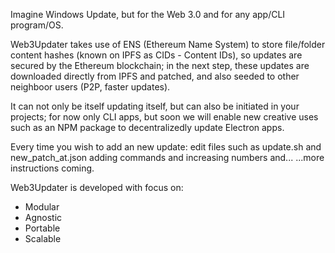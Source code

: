 Imagine Windows Update, but for the Web 3.0 and for any app/CLI program/OS.

Web3Updater takes use of ENS (Ethereum Name System) to store file/folder content hashes (known on IPFS as CIDs - Content IDs), so updates are secured by the Ethereum blockchain; in the next step, these updates are downloaded directly from IPFS and patched, and also seeded to other neighboor users (P2P, faster updates).

It can not only be itself updating itself, but can also be initiated in your projects; for now only CLI apps, but soon we will enable new creative uses such as an NPM package to decentralizedly update Electron apps.

Every time you wish to add an new update: edit files such as update.sh and new_patch_at.json adding commands and increasing numbers and... ...more instructions coming.

Web3Updater is developed with focus on:
- Modular
- Agnostic
- Portable
- Scalable
